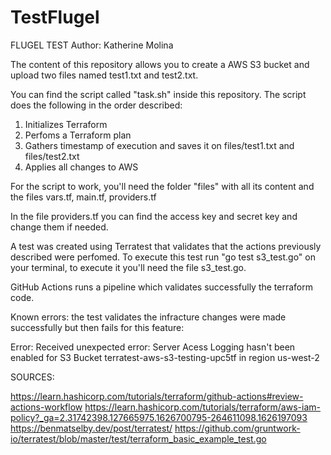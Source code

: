 # TestFlugel

FLUGEL TEST
Author: Katherine Molina

The content of this repository allows you to create a AWS S3 bucket and upload two files named test1.txt and test2.txt.

You can find the script called "task.sh" inside this repository. The script does the following in the order described:

1. Initializes Terraform
2. Perfoms a Terraform plan
3. Gathers timestamp of execution and saves it on files/test1.txt and files/test2.txt
4. Applies all changes to AWS

For the script to work, you'll need the folder "files" with all its content and the files vars.tf, main.tf, providers.tf

In the file providers.tf you can find the access key and secret key and change them if needed.

A test was created using Terratest that validates that the actions previously described were perfomed. 
To execute this test run "go test s3_test.go" on your terminal, to execute it you'll need the file s3_test.go.


GitHub Actions runs a pipeline which validates successfully the terraform code.



Known errors: the test validates the infracture changes were made successfully but then fails for this feature:

Error:          Received unexpected error:
                                Server Acess Logging hasn't been enabled for S3 Bucket terratest-aws-s3-testing-upc5tf in region us-west-2
                                

SOURCES:

https://learn.hashicorp.com/tutorials/terraform/github-actions#review-actions-workflow
https://learn.hashicorp.com/tutorials/terraform/aws-iam-policy?_ga=2.31742398.127665975.1626700795-264611098.1626197093
https://benmatselby.dev/post/terratest/
https://github.com/gruntwork-io/terratest/blob/master/test/terraform_basic_example_test.go
